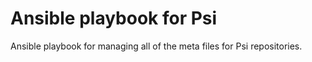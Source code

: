 # Ansible playbook for Psi

Ansible playbook for managing all of the meta files for Psi repositories.
